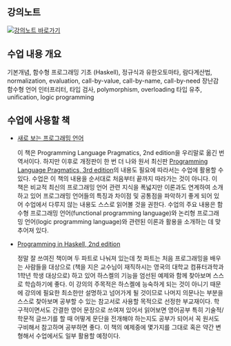 ## 강의노트
[![강의노트 바로가기](https://upload.wikimedia.org/wikipedia/commons/4/4a/Aviso_%22categor%C3%ADzame%22_%28espa%C3%B1ol%29.svg)](https://github.com/kyagrd/PL2018Fall/wiki)

## 수업 내용 개요
기본개념, 함수형 프로그래밍 기초 (Haskell), 정규식과 유한오토마타,
람다계산법, normalization, evaluation, call-by-value, call-by-name, call-by-need
장난감 함수형 언어 인터프리터, 타입 검사, polymorphism, overloading
타입 유추, unification, logic programming

## 수업에 사용할 책
 * [새로 보는 프로그래밍 언어](http://www.acornpub.co.kr/book/programming-language)
 
     이 책은 Programming Language Pragmatics, 2nd edition을 우리말로 옮긴 번역서이다.
     하지만 이후로 개정판이 한 번 더 나와 원서 최신판
     [Programming Language Pragmatics, 3rd edition](https://www.elsevier.com/books/programming-language-pragmatics/scott/978-0-12-374514-9)의 내용도 필요에 따라서는 수업에 활용할 수 있다.
     수업은 이 책의 내용을 순서대로 처음부터 끝까지 따라가는 것이 아니다.
     이 책은 비교적 최신의 프로그래밍 언어 관련 지식을 폭넓지만 이론과도 연계하여 소개하고 있어 프로그래밍 언어들의 특징과 차이점 및 공통점을 파악하기 좋게 되어 있어 수업에서 다루지 않는 내용도 스스로 읽어볼 것을 권한다.
     수업의 주요 내용은 함수형 프로그래밍 언어(functional programming language)와 논리형 프로그래밍 언어(logic programming language)와 관련된 이론과 활용을 소개하는 데 맞추어져 있다.
     
 * [Programming in Haskell, 2nd edition](http://www.cs.nott.ac.uk/~pszgmh/pih.html)
 
     정말 잘 쓰여진 책이며 두 파트로 나눠져 있는데 첫 파트는 처음 프로그래밍을 배우는 사람들을 대상으로 (책을 지은 교수님이 재직하시는 영국의 대학교 컴퓨터과학과 1학년 학생 대상으로) 하고 있어 하스켈의 기능을 엄선된 예제와 함께 찾아보며 스스로 학습하기에 좋다.
     이 강의의 주목적은 하스켈에 능숙하게 되는 것이 아니기 때문에 강의에 필요한 최소한만 설명하고 넘어가게 될 것이므로 나머지 의문나는 부분을 스스로 찾아보며 공부할 수 있는 참고서로 사용할 목적으로 선정한 부교재이다.
     학구적이면서도 간결한 영어 문장으로 쓰여져 있어서 읽어보면 영어공부 특히 기술적/학문적 글쓰기를 할 때 어떻게 문단을 전개해야 하는지도 공부가 되어서 꼭 원서도 구비해서 참고하며 공부하면 좋다.
     이 책의 예제중에 몇가지를 그대로 혹은 약간 변형해서 수업에서도 일부 활용할 예정이다.
